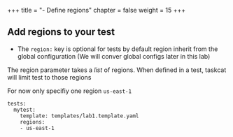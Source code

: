 +++
title = "- Define regions"
chapter = false
weight = 15
+++



## Add regions to your test

* The `region:` key is optional for tests by default region inherit from the global 
configuration (We will conver global configs later in this lab)

The region parameter takes a _list_ of regions. When defined in a  test, taskcat will 
limit test to those regions

For now only specifiy one region `us-east-1`

```
tests:
  mytest:
    template: templates/lab1.template.yaml
    regions:
    - us-east-1
```




